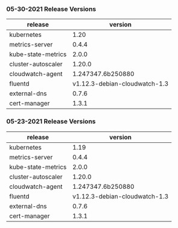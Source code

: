 ### 05-30-2021 Release Versions

| release            | version                        |
|--------------------|--------------------------------|
| kubernetes         | 1.20                           |
| metrics-server     | 0.4.4                          |
| kube-state-metrics | 2.0.0                          |
| cluster-autoscaler | 1.20.0                         |
| cloudwatch-agent   | 1.247347.6b250880              |
| fluentd            | v1.12.3-debian-cloudwatch-1.3  |
| external-dns       | 0.7.6                          |
| cert-manager       | 1.3.1                          |

### 05-23-2021 Release Versions

| release            | version                        |
|--------------------|--------------------------------|
| kubernetes         | 1.19                           |
| metrics-server     | 0.4.4                          |
| kube-state-metrics | 2.0.0                          |
| cluster-autoscaler | 1.20.0                         |
| cloudwatch-agent   | 1.247347.6b250880              |
| fluentd            | v1.12.3-debian-cloudwatch-1.3  |
| external-dns       | 0.7.6                          |
| cert-manager       | 1.3.1                          |
